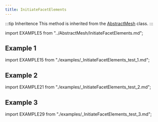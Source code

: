 ```yaml
---
title: InitiateFacetElements
---
```


:::tip Inheritence
This method is inherited from the [AbstractMesh](../AbstractMesh/AbstractMesh_.md) class.
:::

import EXAMPLE5 from "../AbstractMesh/InitiateFacetElements.md";

<EXAMPLE5 />

## Example 1

import EXAMPLE15 from "./examples/_InitiateFacetElements_test_1.md";

<EXAMPLE15 />

## Example 2

import EXAMPLE21 from "./examples/_InitiateFacetElements_test_2.md";

<EXAMPLE21 />

## Example 3

import EXAMPLE29 from "./examples/_InitiateFacetElements_test_3.md";

<EXAMPLE29 />
